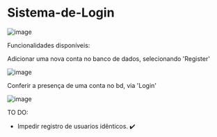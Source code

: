 # Sistema-de-Login

![image](https://user-images.githubusercontent.com/90516048/182053658-5be04b8c-92d7-4c15-851a-0b53beab6436.png)

Funcionalidades disponíveis: 

Adicionar uma nova conta no banco de dados, selecionando 'Register'

![image](https://user-images.githubusercontent.com/90516048/182054362-b76d1bc1-4b76-4aa5-b61f-7c04ca10b00c.png)

Conferir a presença de uma conta no bd, via 'Login'

![image](https://user-images.githubusercontent.com/90516048/182053858-8191da44-6a87-4d54-8e69-c66ceb76debc.png)

TO DO:
 - Impedir registro de usuarios idênticos. ✔️

